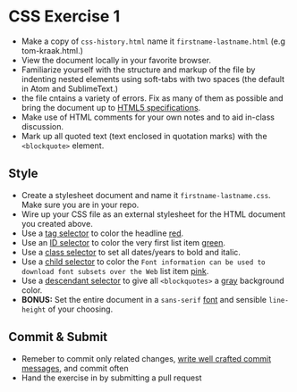 # CSS Exercise 1

  * Make a copy of `css-history.html` name it `firstname-lastname.html` (e.g tom-kraak.html.)
  * View the document locally in your favorite browser.
  * Familiarize yourself with the structure and markup of the file by indenting nested elements using soft-tabs with two spaces (the default in Atom and SublimeText.)
  * the file cntains a variety of errors. Fix as many of them as possible and bring the document up to [HTML5 specifications](https://developer.mozilla.org/en-US/docs/Web/HTML).
  * Make use of HTML comments for your own notes and to aid in-class discussion.
  * Mark up all quoted text (text enclosed in quotation marks) with the `<blockquote>` element.

## Style

  * Create a stylesheet document and name it `firstname-lastname.css`. Make sure you are in your repo.
  * Wire up your CSS file as an external stylesheet for the HTML document you created above.
  * Use a [tag selector](http://fewd.betamore.com/slides/unit/4/#16) to color the headline [red](http://htmlcolorcodes.com/color-names/).
  * Use an [ID selector](http://fewd.betamore.com/slides/unit/4/#14) to color the very first list item [green](http://htmlcolorcodes.com/color-names/).
  * Use a [class selector](http://fewd.betamore.com/slides/unit/4/#15) to set all dates/years to bold and italic.
  * Use a [child selector](http://fewd.betamore.com/slides/unit/4/#17) to color the `Font information can be used to download font subsets over the Web` list item [pink](http://htmlcolorcodes.com/color-names/).
  * Use a [descendant selector](http://fewd.betamore.com/slides/unit/4/#18) to give all `<blockquotes>` a [gray](http://htmlcolorcodes.com/color-names/) background color.
  * **BONUS:** Set the entire document in a `sans-serif` [font](http://fontcdn.org/) and sensible `line-height` of your choosing.

## Commit & Submit
  * Remeber to commit only related changes, [write well crafted commit messages](http://alistapart.com/article/the-art-of-the-commit), and commit often
  * Hand the exercise in by submitting a pull request
